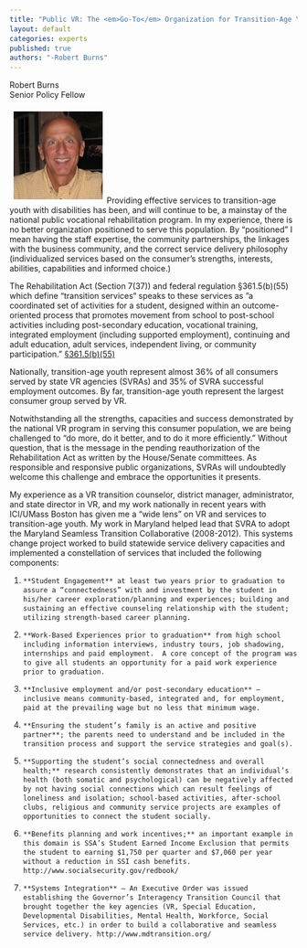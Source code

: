 ```yaml
---
title: "Public VR: The <em>Go-To</em> Organization for Transition-Age Youth with Disabilities"
layout: default
categories: experts
published: true
authors: "-Robert Burns"
---
```


Robert Burns  
Senior Policy Fellow  

<img src="/img/authors/Bob.jpg" alt="Robert Burns" class="pull-left" style="padding:.5em;">Providing effective services to transition-age youth with disabilities has been, and will continue to be, a mainstay of the national public vocational rehabilitation program.  In my experience, there is no better organization positioned to serve this population.  By “positioned” I mean having the staff expertise, the community partnerships, the linkages with the business community, and the correct service delivery philosophy (individualized services based on the consumer’s strengths, interests, abilities, capabilities and informed choice.)

The Rehabilitation Act (Section 7(37)) and federal regulation §361.5(b)(55) which define “transition services“ speaks to these services as ”a coordinated set of activities for a student, designed within an outcome-oriented process that promotes movement from school to post-school activities including post-secondary education, vocational training, integrated employment (including supported employment), continuing and adult education, adult services, independent living, or community participation.”  [§361.5(b)(55)](http://www.ecfr.gov/cgi-bin/text-idx?SID=a9eba8c9a9ec1a848229067e993d0f04&node=34:2.1.1.1.7&rgn=div5#34:2.1.1.1.7.1.135.5)

Nationally, transition-age youth represent almost 36% of all consumers served by state VR agencies (SVRAs) and 35% of SVRA successful employment outcomes.  By far, transition-age youth represent the largest consumer group served by VR.

Notwithstanding all the strengths, capacities and success demonstrated by the national VR program in serving this consumer population, we are being challenged to “do more, do it better, and to do it more efficiently.”  Without question, that is the message in the pending reauthorization of the Rehabilitation Act as written by the House/Senate committees. As responsible and responsive public organizations, SVRAs will undoubtedly welcome this challenge and embrace the opportunities it presents.

My experience as a VR transition counselor, district manager, administrator, and state director in VR, and my work nationally in recent years with ICI/UMass Boston has given me a “wide lens” on VR and services to transition-age youth.  My work in Maryland helped lead that SVRA to adopt the Maryland Seamless Transition Collaborative (2008-2012).  This systems change project worked to build statewide service delivery capacities and implemented a constellation of services that included the following components:

1.     **Student Engagement** at least two years prior to graduation to assure a “connectedness” with and investment by the student in his/her career exploration/planning and experiences; building and sustaining an effective counseling relationship with the student; utilizing strength-based career planning.
2.     **Work-Based Experiences prior to graduation** from high school including information interviews, industry tours, job shadowing, internships and paid employment.  A core concept of the program was to give all students an opportunity for a paid work experience prior to graduation.
3.     **Inclusive employment and/or post-secondary education** – inclusive means community-based, integrated and, for employment, paid at the prevailing wage but no less that minimum wage.
4.     **Ensuring the student’s family is an active and positive partner**; the parents need to understand and be included in the transition process and support the service strategies and goal(s).
5.     **Supporting the student’s social connectedness and overall health;** research consistently demonstrates that an individual’s health (both somatic and psychological) can be negatively affected by not having social connections which can result feelings of loneliness and isolation; school-based activities, after-school clubs, religious and community service projects are examples of opportunities to connect the student socially.
6.     **Benefits planning and work incentives;** an important example in this domain is SSA’s Student Earned Income Exclusion that permits the student to earning $1,750 per quarter and $7,060 per year without a reduction in SSI cash benefits.  http://www.socialsecurity.gov/redbook/
7.     **Systems Integration** – An Executive Order was issued establishing the Governor’s Interagency Transition Council that brought together the key agencies (VR, Special Education, Developmental Disabilities, Mental Health, Workforce, Social Services, etc.) in order to build a collaborative and seamless service delivery. http://www.mdtransition.org/